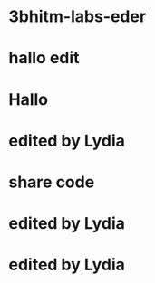 # 3bhitm-labs-eder

# hallo edit

# Hallo

# edited by Lydia

# share code

# edited by Lydia

# edited by Lydia
